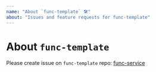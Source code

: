 ```yaml
---
name: "About `func-template` 🛠️"
about: "Issues and feature requests for func-template"
---
```


# About `func-template`

Please create issue on `func-template` repo: [func-service](https://github.com/WittBulter/func-template)

